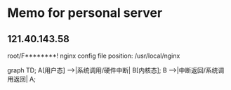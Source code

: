 # Memo for personal server

## 121.40.143.58

root/F********!
nginx config file position: /usr/local/nginx


graph TD;
    A[用户态] -->|系统调用/硬件中断| B[内核态];
    B -->|中断返回/系统调用返回| A;